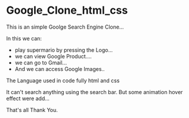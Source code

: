 # Google_Clone_html_css

This is an simple Goolge Search Engine Clone...

In this we can:
  * play supermario by pressing the Logo...
  * we can view Google Product....
  * we can go to Gmail...
  * And we can access Google Images..
  

The Language used in code fully html and css

It can't search anything using the search bar. But some animation hover effect were add...

That's all Thank You.
